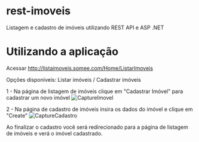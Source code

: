 # rest-imoveis
Listagem e cadastro de imóveis utilizando REST API e ASP .NET

# Utilizando a aplicação
Acessar http://listaimoveis.somee.com/Home/ListarImoveis

Opções disponíveis: Listar imóveis /
                    Cadastrar imóveis

1 - Na página de listagem de imóveis clique em "Cadastrar Imóvel" para cadastrar um novo imóvel
![CaptureImovel](https://user-images.githubusercontent.com/40897754/132784015-bcc70285-0bef-48db-bc74-8f8eb56035fd.PNG)

2 - Na página de cadastro de imóveis insira os dados do imóvel e clique em "Create"
![CaptureCadastro](https://user-images.githubusercontent.com/40897754/132784090-c4932ca7-d55f-4272-a58b-6e86ee3817fa.PNG)

Ao finalizar o cadastro você será redirecionado para a página de listagem de imóveis e verá o imóvel cadastrado.
